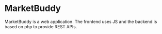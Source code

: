 MarketBuddy
===========

MarketBuddy is a web application. The frontend uses JS and the backend is based on php to provide REST APIs.
